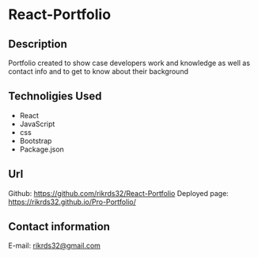 # React-Portfolio

## Description

Portfolio created to show case developers work and knowledge as well as contact info and to get to know about their background


## Technoligies Used 

* React
* JavaScript
* css
* Bootstrap
* Package.json

## Url

Github: https://github.com/rikrds32/React-Portfolio
Deployed page: https://rikrds32.github.io/Pro-Portfolio/

## Contact information

E-mail: rikrds32@gmail.com 